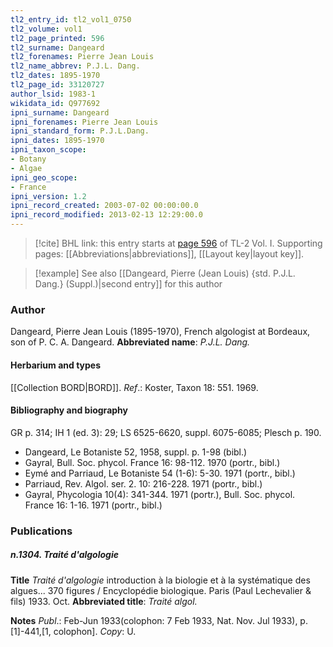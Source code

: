 ```yaml
---
tl2_entry_id: tl2_vol1_0750
tl2_volume: vol1
tl2_page_printed: 596
tl2_surname: Dangeard
tl2_forenames: Pierre Jean Louis
tl2_name_abbrev: P.J.L. Dang.
tl2_dates: 1895-1970
tl2_page_id: 33120727
author_lsid: 1983-1
wikidata_id: Q977692
ipni_surname: Dangeard
ipni_forenames: Pierre Jean Louis
ipni_standard_form: P.J.L.Dang.
ipni_dates: 1895-1970
ipni_taxon_scope: 
- Botany
- Algae
ipni_geo_scope: 
- France
ipni_version: 1.2
ipni_record_created: 2003-07-02 00:00:00.0
ipni_record_modified: 2013-02-13 12:29:00.0
---
```



> [!cite] BHL link: this entry starts at [page 596](https://www.biodiversitylibrary.org/page/33120727) of TL-2 Vol. I.
> Supporting pages: [[Abbreviations|abbreviations]], [[Layout key|layout key]].

> [!example] See also [[Dangeard, Pierre (Jean Louis) {std. P.J.L. Dang.} (Suppl.)|second entry]] for this author

### Author

Dangeard, Pierre Jean Louis (1895-1970), French algologist at Bordeaux, son of P. C. A. Dangeard. 
**Abbreviated name**: *P.J.L. Dang.*

#### Herbarium and types

[[Collection BORD|BORD]].
*Ref*.: Koster, Taxon 18: 551. 1969.

#### Bibliography and biography

GR p. 314; IH 1 (ed. 3): 29; LS 6525-6620, suppl. 6075-6085; Plesch p. 190.
- Dangeard, Le Botaniste 52, 1958, suppl. p. 1-98 (bibl.)
- Gayral, Bull. Soc. phycol. France 16: 98-112. 1970 (portr., bibl.)
- Eymé and Parriaud, Le Botaniste 54 (1-6): 5-30. 1971 (portr., bibl.)
- Parriaud, Rev. Algol. ser. 2. 10: 216-228. 1971 (portr., bibl.)
- Gayral, Phycologia 10(4): 341-344. 1971 (portr.), Bull. Soc. phycol. France 16: 1-16. 1971 (portr., bibl.)

### Publications

##### n.1304. Traité d'algologie

**Title**
*Traité d'algologie* introduction à la biologie et à la systématique des algues... 370 figures / Encyclopédie biologique. Paris (Paul Lechevalier & fils) 1933. Oct.
**Abbreviated title**: *Traité algol.*

**Notes**
*Publ*.: Feb-Jun 1933(colophon: 7 Feb 1933, Nat. Nov. Jul 1933), p.\[1\]-441,\[1, colophon\]. *Copy*: U.

